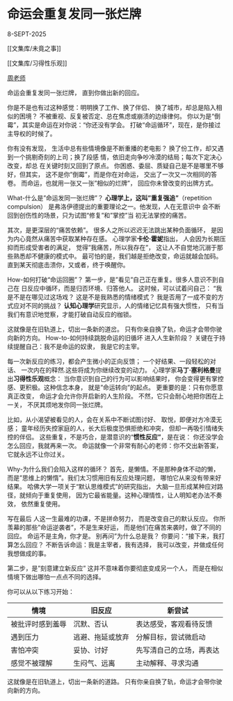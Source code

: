 
# 命运会重复发同一张烂牌

8-SEPT-2025

[[文集库/未竟之事]]

[[文集库/习得性乐观]]

[周老师](https://www.facebook.com/zwqfinance/posts/pfbid024cKvoMNc2DrWdBoWVvGnSzusQRrNhtgBsCoJmbFaMHETL8kj56LRT5UTiGcunz6Yl)

命运会重复发同一张烂牌， 
直到你做出新的回应。

你是不是也有过这种感觉：明明换了工作、换了伴侣、
换了城市，却总是陷入相似的困境？
不被重视、反复被否定、总在焦虑或崩渍的边缘律何。
你以为是“倒霉”，其实是命运在对你说：“你还没有学会。
打破“命运循环”，现在，是你接过主导权的时候了。

你有没有发现，
生活中总有些情境像是不断重播的老电影？
换了份工作，却又遇到一个挑剔奇刻的上司；换了段感
情，依旧走向争吵冷漠的结局；每次下定决心改变，却总
在关键时刻又回到了原点。
你困惑、委屈、质疑自己是不是哪里不够好，但其实，
这不是你”倒霉”，而是你在对命运，
交出了一次又一次相同的答卷。
而命运，也就用一张又一张”相似的烂牌”，
回应你未曾改变的出牌方式。

What-什么是”命运发同一张烂牌”？
**心理学上，这叫”重复强追”**（repetition compulsion）
是弗洛伊德提出的重要理论之一。他发现，人在无意识中
会不断回到创伤性的场景，只为试图“修复”和”掌控”当
初无法掌控的痛苦。

其次，是更深层的“痛苦依赖”。
很多人之所以迟迟无法跳出某种负面循环，
是因为内心竟然从痛苦中获取某种存在感。
心理学家**卡伦·霍妮**指出，
人会因为长期压抑而形成受害者的满足，
觉得”我痛苦，所以我存在”，
这让人不自觉地沉溺于那些熟悉却不健康的模式中。
最可怕的是，我们越是拒绝改变，命运就越会加码。
直到某天彻底击溃你，又或者，终于唤醒你。

How-如何打破“命运回圈”？
第一步，是”看见”自己正在重复。很多人意识不到自己在
日反应中循环，而是归否环境、归答他人。
这时候，可以试着问自己：
“我是不是在哪见过这场戏？
这是不是我熟悉的情绪模式？
我是否用了一成不变的方式应对不同的挑战？
**认知心理学**研究显示，人的情绪记忆具有强大惯性，
只有当我们有意识地觉察，才能打破自动反应的枷锁。

这就像是在旧轨道上，切出一条新的道岔。
只有你亲自换了轨，命运才会带你驶向新的方向。
How-to-如何持续跳脱命运的旧循坏
进入人生新阶段？
关键在于持续提醒自己：我不是命运的奴隶，
我是它的主宰。

每一次新反应的练习，都会产生微小的正向反馈；
一个好结果、一段轻松的对话、
一次内在的释然.这些将成为你继续改变的动力。
心理学家**马丁·塞利格曼**提出**习得性乐观**概念：
当你意识到自己的行为可以影响结果时，
你会变得更有掌控感、更积极。这种信念本身，
就是”命运转向”的起点。
更重要的是：只有你愿意真正改变，
命运才会允许你开启新的人生阶段。
不然，它只会耐心地把你困在上一关，
不厌其烦地发你同一张烂牌。

比如，从小渴望被看见的人，会在关系中不断试图讨好、
取悦，即便对方冷漠无感；
童年经历失控家庭的人，长大后极度恐惧拒绝和冲突，
但却一再吸引情绪失控的伴侣。
这些重复，不是巧合，是潜意识的“**惯性反应”**，是在说：
你还没学会怎么回应，我就再来一次。
命运就像一个非常有耐心的老师：你不交出新答案，
它就永远不让你过关。

Why-为什么我们会陷入这样的循环？
首先，是懒情。不是那种身体不动的懒，
而是”思维上的懒惰”。我们太习惯用旧有反应处理问题，
哪怕它从来没有带来好结果。
哈佛大学一项关于“默认思维模式”的研究指出，
大脑一旦形成某种应对路径，就倾向于重复使用，
因为它最省能量。这种心理情性，让人明知老办法不奏效，
依然重复使用。

写在最后
人这一生最难的功课，不是拼命努力，
而是改变自己的默认反应。
你所羡幕的那些”命运逆袭者”，不是生来好运，
而是他们在痛苦来袭时，做了不同的回应。
命运不是主角，你才是。
别再问”为什么总是我？
你要问：“接下来，我打算怎么回应？
不断告诉命运：我是主宰者，我有选择，
我可以改变，并做成任何我想做成的事。

第二步，是”刻意建立新反应”
这并不意味着你要彻底变成另一个人，
而是在相似情境下做出哪怕一点点不同的选择。

你可以从以下练习开始：

| 情境 | 旧反应 | 新尝试 |
| --- | --- | --- |
| 被批评时感到羞辱 | 沉默、否认 | 表达感受，客观看待反馈 |
| 遇到压力 | 逃避、拖延或放弃 | 分解目标，尝试微启动 |
| 害怕冲突 | 妥协、讨好 | 先写清自己的立场，再表达 |
| 感觉不被理解 | 生闷气、远离 | 主动解释、寻求沟通 |

这就像是在旧轨道上，切出一条新的道路。
只有你亲自换了轨，命运才会带你驶向新的方向。